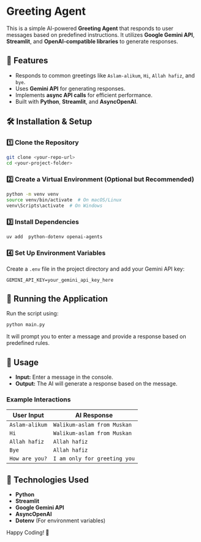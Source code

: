# Greeting Agent

This is a simple AI-powered **Greeting Agent** that responds to user messages based on predefined instructions. It utilizes **Google Gemini API**, **Streamlit**, and **OpenAI-compatible libraries** to generate responses.

## 🚀 Features
- Responds to common greetings like `Aslam-alikum`, `Hi`, `Allah hafiz`, and `bye`.
- Uses **Gemini API** for generating responses.
- Implements **async API calls** for efficient performance.
- Built with **Python**, **Streamlit**, and **AsyncOpenAI**.

## 🛠️ Installation & Setup

### 1️⃣ Clone the Repository
```sh
git clone <your-repo-url>
cd <your-project-folder>
```

### 2️⃣ Create a Virtual Environment (Optional but Recommended)
```sh
python -m venv venv
source venv/bin/activate  # On macOS/Linux
venv\Scripts\activate  # On Windows
```

### 3️⃣ Install Dependencies
```sh
uv add  python-dotenv openai-agents
```

### 4️⃣ Set Up Environment Variables
Create a `.env` file in the project directory and add your Gemini API key:
```env
GEMINI_API_KEY=your_gemini_api_key_here
```

## 🚀 Running the Application
Run the script using:
```sh
python main.py
```
It will prompt you to enter a message and provide a response based on predefined rules.

## 📜 Usage
- **Input:** Enter a message in the console.
- **Output:** The AI will generate a response based on the message.

### Example Interactions
| User Input  | AI Response  |
|-------------|-------------|
| `Aslam-alikum` | `Walikum-aslam from Muskan` |
| `Hi` | `Walikum-aslam from Muskan` |
| `Allah hafiz` | `Allah hafiz` |
| `Bye` | `Allah hafiz` |
| `How are you?` | `I am only for greeting you` |

## 📌 Technologies Used
- **Python**
- **Streamlit**
- **Google Gemini API**
- **AsyncOpenAI**
- **Dotenv** (For environment variables)

Happy Coding! 🚀

